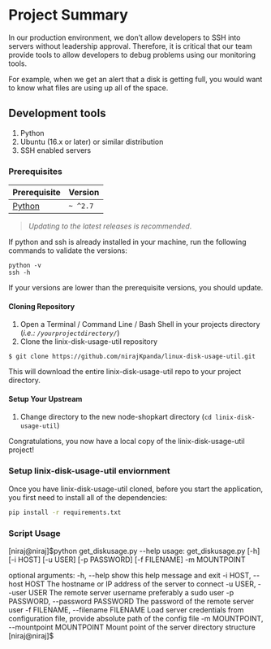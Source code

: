 # Project Summary

In our production environment, we don’t allow developers to SSH into servers without leadership approval. Therefore, it is critical that our team provide tools to allow developers to debug problems using our monitoring tools.

For example, when we get an alert that a disk is getting full, you would want to know what files are using up all of the space.


## Development tools

1. Python
2. Ubuntu (16.x or later) or similar distribution
3. SSH enabled servers

### Prerequisites

| Prerequisite                                | Version |
| ------------------------------------------- | ------- |
| [Python](http://www.mongodb.org/downloads) | `~ ^2.7`  |

> _Updating to the latest releases is recommended_.

If python and ssh is already installed in your machine, run the following commands to validate the versions:

```shell
python -v
ssh -h
```

If your versions are lower than the prerequisite versions, you should update.

#### Cloning Repository

1. Open a Terminal / Command Line / Bash Shell in your projects directory (_i.e.: `/yourprojectdirectory/`_)
2. Clone the linix-disk-usage-util repository

```shell
$ git clone https://github.com/nirajKpanda/linux-disk-usage-util.git
```

This will download the entire linix-disk-usage-util repo to your project directory.

#### Setup Your Upstream

1. Change directory to the new node-shopkart directory (`cd linix-disk-usage-util`)

Congratulations, you now have a local copy of the linix-disk-usage-util project!


### Setup linix-disk-usage-util enviornment
Once you have linix-disk-usage-util cloned, before you start the application, you first need to install all of the dependencies:

```bash
pip install -r requirements.txt
```

### Script Usage

[niraj@niraj]$python get_diskusage.py --help
usage: get_diskusage.py [-h] [-i HOST] [-u USER] [-p PASSWORD] [-f FILENAME]
                        -m MOUNTPOINT

optional arguments:
  -h, --help            show this help message and exit
  -i HOST, --host HOST  The hostname or IP address of the server to connect
  -u USER, --user USER  The remote server username preferably a sudo user
  -p PASSWORD, --password PASSWORD
                        The password of the remote server user
  -f FILENAME, --filename FILENAME
                        Load server credentials from configuration file,
                        provide absolute path of the config file
  -m MOUNTPOINT, --mountpoint MOUNTPOINT
                        Mount point of the server directory structure
[niraj@niraj]$
